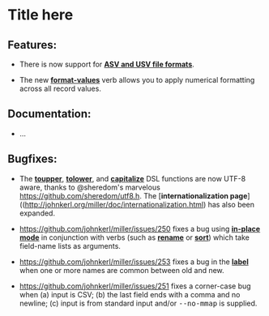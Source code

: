 # Title here

## Features:

* There is now support for [**ASV and USV file formats**](http://johnkerl.org/miller/doc/file-formats.html#CSV/TSV/ASV/USV/etc.).

* The new [**format-values**](http://johnkerl.org/miller/doc/reference-verbs.html#format-values) verb allows you to apply numerical formatting across all record values.

## Documentation:

* ...

## Bugfixes: 

* The [**toupper**](http://johnkerl.org/miller/doc/reference-dsl.html#toupper), [**tolower**](http://johnkerl.org/miller/doc/reference-dsl.html#tolower), and [**capitalize**](http://johnkerl.org/miller/doc/reference-dsl.html#capitalize) DSL functions are now UTF-8 aware, thanks to @sheredom's marvelous https://github.com/sheredom/utf8.h. The [**internationalization page**]((http://johnkerl.org/miller/doc/internationalization.html) has also been expanded.

* https://github.com/johnkerl/miller/issues/250 fixes a bug using [**in-place mode**](https://johnkerl.org/miller/doc/reference.html#In-place_mode) in conjunction with verbs (such as [**rename**](http://johnkerl.org/miller/doc/reference-dsl.html#rename) or [**sort**](http://johnkerl.org/miller/doc/reference-dsl.html#sort)) which take field-name lists as arguments.

* https://github.com/johnkerl/miller/issues/253 fixes a bug in the [**label**](http://johnkerl.org/miller/doc/reference-verbs.html#label) when one or more names are common between old and new.

* https://github.com/johnkerl/miller/issues/251 fixes a corner-case bug when (a) input is CSV; (b) the last field ends with a comma and no newline; (c) input is from standard input and/or <tt>--no-mmap</tt> is supplied.
